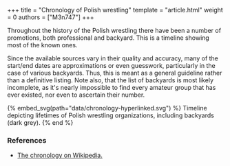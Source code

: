 +++
title = "Chronology of Polish wrestling"
template = "article.html"
weight = 0
authors = ["M3n747"]
+++

Throughout the history of the Polish wrestling there have been a number of promotions, both professional and backyard. This is a timeline showing most of the known ones.
<!-- more -->
Since the available sources vary in their quality and accuracy, many of the start/end dates are approximations or even guesswork, particularly in the case of various backyards. Thus, this is meant as a general guideline rather than a definitive listing. Note also, that the list of backyards is most likely incomplete, as it's nearly impossible to find every amateur group that has ever existed, nor even to ascertain their number.

{% embed_svg(path="data/chronology-hyperlinked.svg") %}
Timeline depicting lifetimes of Polish wrestling organizations, including backyards (dark grey).
{% end %}

### References
* [The chronology on Wikipedia.](https://pl.wikipedia.org/wiki/Wikipedysta:M3n747/brudnopis/chronologiapolskiegowrestlingu)
